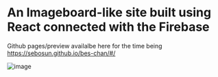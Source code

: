 # An Imageboard-like site built using React connected with the Firebase

Github pages/preview availalbe here for the time being https://sebosun.github.io/bes-chan/#/

![image](https://user-images.githubusercontent.com/51924529/126942539-755e621f-96be-4f42-9a0d-5644b58921e8.png)
